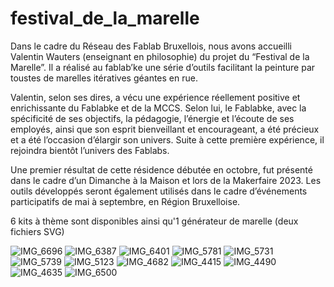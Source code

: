 # festival_de_la_marelle
Dans le cadre du Réseau des Fablab Bruxellois, nous avons accueilli Valentin Wauters (enseignant en philosophie) du projet du “Festival de la Marelle”. Il a réalisé au fablab’ke une série d’outils facilitant la peinture par toustes de marelles itératives géantes en rue. 

Valentin, selon ses dires, a vécu une expérience réellement positive et enrichissante du Fablabke et de la MCCS. Selon lui, le Fablabke, avec la spécificité de ses objectifs, la pédagogie, l’énergie et l’écoute de ses employés, ainsi que son esprit bienveillant et encourageant, a été précieux et a été l’occasion d’élargir son univers. Suite à cette première expérience, il rejoindra bientôt l’univers des Fablabs. 

Une premier résultat de cette résidence débutée en octobre, fut présenté dans le cadre d’un Dimanche à la Maison et lors de la Makerfaire 2023. Les outils développés seront également utilisés dans le cadre d’événements participatifs de mai à septembre, en Région Bruxelloise.

6 kits à thème sont disponibles ainsi qu'1 générateur de marelle (deux fichiers SVG)

![IMG_6696](https://github.com/fablabke/festival_des_marelles/assets/21321409/a8f5a2a0-020b-486f-aafd-9ffe413dc8d6)
![IMG_6387](https://github.com/fablabke/festival_des_marelles/assets/21321409/f3c7af6f-dccc-4366-8d48-a828a2e6259a)
![IMG_6401](https://github.com/fablabke/festival_des_marelles/assets/21321409/d166aaed-2d1e-4b49-b658-9ba6357f8d3a)
![IMG_5781](https://github.com/fablabke/festival_des_marelles/assets/21321409/b72f0d49-f1ac-4822-b550-7358375af080)
![IMG_5731](https://github.com/fablabke/festival_des_marelles/assets/21321409/c41a447c-2d83-4e6d-88df-ab6097ae6f4d)
![IMG_5739](https://github.com/fablabke/festival_des_marelles/assets/21321409/9d2853ee-6eae-44e6-a23d-355adae1a8c6)
![IMG_5123](https://github.com/fablabke/festival_des_marelles/assets/21321409/7b2eb0b7-b36a-494d-82ee-d6be6a1e63c2)
![IMG_4682](https://github.com/fablabke/festival_des_marelles/assets/21321409/91ccb4b1-6c69-40f4-84cb-1f2e1d3ed5a2)
![IMG_4415](https://github.com/fablabke/festival_des_marelles/assets/21321409/c99b360a-c27d-4fe5-98fa-6b1a24bef28b)
![IMG_4490](https://github.com/fablabke/festival_des_marelles/assets/21321409/d21b046d-4c31-4191-a0c6-5ef9d0988355)
![IMG_4635](https://github.com/fablabke/festival_des_marelles/assets/21321409/8b8f2475-c7bd-40db-b3d9-95ecf4cab4d8)
![IMG_6500](https://github.com/fablabke/festival_des_marelles/assets/21321409/6a916166-b18f-4e26-a161-662096cc94b7)
